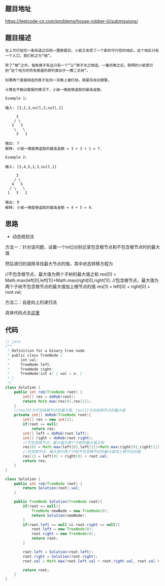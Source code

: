 ## 题目地址
https://leetcode-cn.com/problems/house-robber-iii/submissions/

## 题目描述
```
在上次打劫完一条街道之后和一圈房屋后，小偷又发现了一个新的可行窃的地区。这个地区只有一个入口，我们称之为“根”。 

除了“根”之外，每栋房子有且只有一个“父“房子与之相连。一番侦察之后，聪明的小偷意识到“这个地方的所有房屋的排列类似于一棵二叉树”。 

如果两个直接相连的房子在同一天晚上被打劫，房屋将自动报警。

计算在不触动警报的情况下，小偷一晚能够盗取的最高金额。

Example 1:

输入: [3,2,3,null,3,null,1]

     3
    / \
   2   3
    \   \ 
     3   1

输出: 7 
解释: 小偷一晚能够盗取的最高金额 = 3 + 3 + 1 = 7.

Example 2:

输入: [3,4,5,1,3,null,1]

     3
    / \
   4   5
  / \   \ 
 1   3   1

输出: 9
解释: 小偷一晚能够盗取的最高金额 = 4 + 5 = 9.

```

## 思路

- 动态规划法

方法一：针对该问题，设置一个int[]分别记录包含根节点和不包含根节点时的最大值

然后递归的调用寻找最大节点的值，其中状态转移方程为

//不包含根节点，最大值为两个子树的最大值之和
res[0] = Math.max(left[0],left[1])+Math.max(right[0],right[1]);
//包含根节点，最大值为两个子树不包含根节点的最大值加上根节点的值
res[1] = left[0] + right[0] + root.val;

方法二：自底向上的递归法

具体代码点击[这里](https://leetcode-cn.com/problems/house-robber-iii/solution/jian-dan-gao-xiao-de-shu-zhuang-dpzi-di-xiang-shan/)

## 代码
```java
// java
/**
 * Definition for a binary tree node.
 * public class TreeNode {
 *     int val;
 *     TreeNode left;
 *     TreeNode right;
 *     TreeNode(int x) { val = x; }
 * }
 */
class Solution {
    public int rob(TreeNode root) {
        int[] res = doRob(root);
        return Math.max(res[0],res[1]);
    }
    //res[0]为不包括根节点的最大值，res[1]为包括根节点的最大值
    private int[] doRob(TreeNode root){
        int[] res = new int[2];
        if(root == null)
            return res;
        int[] left = doRob(root.left);
        int[] right = doRob(root.right);
        //不包含根节点，最大值为两个子树的最大值之和
        res[0] = Math.max(left[0],left[1])+Math.max(right[0],right[1]);
        //包含根节点，最大值为两个子树不包含根节点的最大值加上根节点的值
        res[1] = left[0] + right[0] + root.val;
        return res;
    }
}

```

```java
class Solution {
    public int rob(TreeNode root) {
        return Solution(root).val;
    }

    public TreeNode Solution(TreeNode root){
        if(root == null){
            TreeNode newNode = new TreeNode(0);
            return Solution(newNode);
        }
        if(root.left == null && root.right == null){
            root.left = new TreeNode(0);
            root.right = new TreeNode(0);
            return root;
        }

        root.left = Solution(root.left);
        root.right = Solution(root.right);
        root.val = Math.max(root.left.val + root.right.val, root.val + root.left.left.val + root.left.right.val + root.right.left.val + root.right.right.val);

        return root;
    }
}
```
